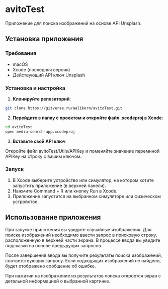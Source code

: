 # avitoTest

Приложение для поиска изображений на основе API Unsplash.

## Установка приложения

### Требования
- macOS
- Xcode (последняя версия)
- Действующий API ключ Unsplash

### Установка и настройка

1. **Клонируйте репозиторий**:
```bash
git clone https://gitverse.ru/aalikorn/avitoTest.git
```
2. **Перейдите в папку с проектом и откройте файл .xcodeproj в Xcode**:
```bash
cd avitoTest
open media-search-app.xcodeproj
```
3. **Вставьте свой API ключ**

Откройте файл avitoTest/Utils/APIKey и поменяйте значение перемнной APIKey на строку с вашим ключом.

### Запуск

1. В Xcode выберите устройство или симулятор, на котором хотите запустить приложение (в верхней панели).
2. Нажмите Command + R или кнопку Run в Xcode.
3. Приложение запустится на выбранном симуляторе или физическом устройстве.


## Использование приложения

При запуске приложения вы увидите случайные изображения. Для поиска изображений необходимо ввести запрос в поисковую строку, расположенную в верхней части экрана. В процессе ввода вы увидите подсказки на основе предыдущих запросов.

После завершения ввода вы получите результаты поиска изображений, соответствующих запросу. Если подходящих изображений не найдено, будет отображено сообщение об ошибке.

При нажатии на изображение из результатов поиска откроется экран с детальной информацией о выбранной картинке.



